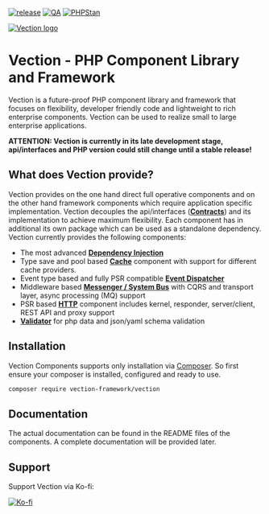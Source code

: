 [![release](https://img.shields.io/github/v/release/Vection-Framework/Vection?include_prereleases&style=for-the-badge)](https://img.shields.io/github/v/release/Vection-Framework/Vection?include_prereleases)
[![QA](https://img.shields.io/github/workflow/status/Vection-Framework/Vection/QA?label=QA&style=for-the-badge)](https://github.com/Vection-Framework/Vection/actions)
[![PHPStan](https://img.shields.io/badge/PHPStan-level%206-blueviolet.svg?style=for-the-badge)](https://phpstan.org)

[![Vection logo](https://vection.appsdock.org/vection-framework.png)](https://vection.appsdock.org)

# Vection - PHP Component Library and Framework

Vection is a future-proof PHP component library and framework that focuses on flexibility, developer friendly code and lightweight to rich enterprise components. Vection can be used to realize small to large enterprise applications.

**ATTENTION: Vection is currently in its late development stage, api/interfaces and PHP version could still change until a 
stable release!**

## What does Vection provide?

Vection provides on the one hand direct full operative components and on the other hand framework components which require application specific implementation. 
Vection decouples the api/interfaces (**[Contracts](https://github.com/Vection-Framework/Contracts)**) 
and its implementation to achieve maximum flexibility. Each component has in additional its own package which can be used as a standalone dependency. Vection currently provides the following components:

* The most advanced **[Dependency Injection](https://github.com/Vection-Framework/DependencyInjection)**
* Type save and pool based **[Cache](https://github.com/Vection-Framework/Cache)** component with support 
  for different cache providers.
* Event type based and fully PSR compatible **[Event Dispatcher](https://github.com/Vection-Framework/Event)**
* Middleware based **[Messenger / System Bus](https://github.com/Vection-Framework/Messenger)** with CQRS 
  and transport layer, async processing (MQ) support
* PSR based **[HTTP](https://github.com/Vection-Framework/Http)** component includes kernel, responder, 
  server/client, REST API and proxy support
* **[Validator](https://github.com/Vection-Framework/Validator)** for php data and json/yaml schema validation

## Installation

Vection Components supports only installation via [Composer](https://getcomposer.org). So first ensure your composer 
is installed, configured and ready to use.

~~~bash
composer require vection-framework/vection
~~~

## Documentation

The actual documentation can be found in the README files of the components. A complete documentation will be 
provided later.

## Support

Support Vection via Ko-fi:

[![Ko-fi](https://cdn.ko-fi.com/cdn/kofi3.png)](https://ko-fi.com/vection)
